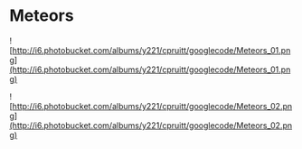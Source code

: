 # Meteors #

![http://i6.photobucket.com/albums/y221/cpruitt/googlecode/Meteors_01.png](http://i6.photobucket.com/albums/y221/cpruitt/googlecode/Meteors_01.png)

![http://i6.photobucket.com/albums/y221/cpruitt/googlecode/Meteors_02.png](http://i6.photobucket.com/albums/y221/cpruitt/googlecode/Meteors_02.png)